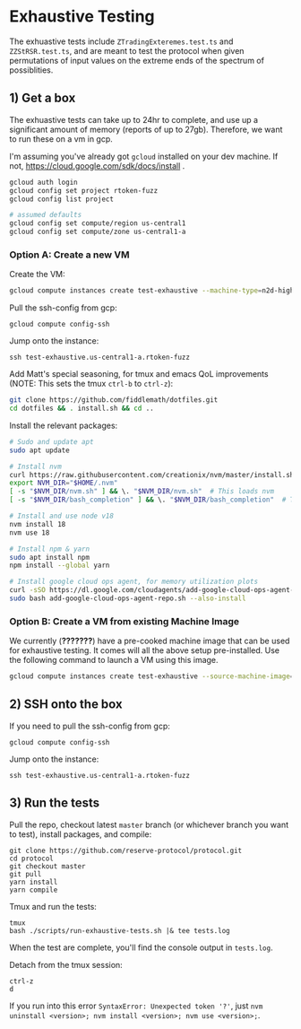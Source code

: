 # Exhaustive Testing
The exhuastive tests include `ZTradingExteremes.test.ts` and `ZZStRSR.test.ts`, and are meant to test the protocol when given permutations of input values on the extreme ends of the spectrum of possiblities.

## 1) Get a box
The exhuastive tests can take up to 24hr to complete, and use up a significant amount of memory (reports of up to 27gb).  Therefore, we want to run these on a vm in gcp.

I'm assuming you've already got `gcloud` installed on your dev machine. If not, https://cloud.google.com/sdk/docs/install .

```bash
gcloud auth login
gcloud config set project rtoken-fuzz
gcloud config list project

# assumed defaults
gcloud config set compute/region us-central1
gcloud config set compute/zone us-central1-a
```

### Option A: Create a new VM
Create the VM:

```bash
gcloud compute instances create test-exhaustive --machine-type=n2d-highmem-4 --image-family=ubuntu-2204-lts --image-project=ubuntu-os-cloud
```

Pull the ssh-config from gcp:
```
gcloud compute config-ssh
```

Jump onto the instance:
```
ssh test-exhaustive.us-central1-a.rtoken-fuzz
```

Add Matt's special seasoning, for tmux and emacs QoL improvements (NOTE: This sets the tmux `ctrl-b` to `ctrl-z`):

```bash
git clone https://github.com/fiddlemath/dotfiles.git
cd dotfiles && . install.sh && cd ..
```

Install the relevant packages:

```bash
# Sudo and update apt
sudo apt update

# Install nvm
curl https://raw.githubusercontent.com/creationix/nvm/master/install.sh | bash 
export NVM_DIR="$HOME/.nvm"
[ -s "$NVM_DIR/nvm.sh" ] && \. "$NVM_DIR/nvm.sh"  # This loads nvm
[ -s "$NVM_DIR/bash_completion" ] && \. "$NVM_DIR/bash_completion"  # This loads nvm bash_completion

# Install and use node v18
nvm install 18
nvm use 18

# Install npm & yarn
sudo apt install npm
npm install --global yarn

# Install google cloud ops agent, for memory utilization plots
curl -sSO https://dl.google.com/cloudagents/add-google-cloud-ops-agent-repo.sh
sudo bash add-google-cloud-ops-agent-repo.sh --also-install
```

### Option B: Create a VM from existing Machine Image
We currently (__???????__) have a pre-cooked machine image that can be used for exhaustive testing.  It comes will all the above setup pre-installed.  Use the following command to launch a VM using this image.
```bash
gcloud compute instances create test-exhaustive --source-machine-image=exhaustivebox --zone=us-west1-a
```

## 2) SSH onto the box
If you need to pull the ssh-config from gcp:
```
gcloud compute config-ssh
```
Jump onto the instance:
```
ssh test-exhaustive.us-central1-a.rtoken-fuzz
```

## 3) Run the tests
Pull the repo, checkout latest `master` branch (or whichever branch you want to test), install packages, and compile:

```
git clone https://github.com/reserve-protocol/protocol.git
cd protocol
git checkout master
git pull
yarn install
yarn compile
```

Tmux and run the tests:
```
tmux
bash ./scripts/run-exhaustive-tests.sh |& tee tests.log
```

When the test are complete, you'll find the console output in `tests.log`.

Detach from the tmux session:
```
ctrl-z
d
```

If you run into this error `SyntaxError: Unexpected token '?'`, just `nvm uninstall <version>; nvm install <version>; nvm use <version>;`.